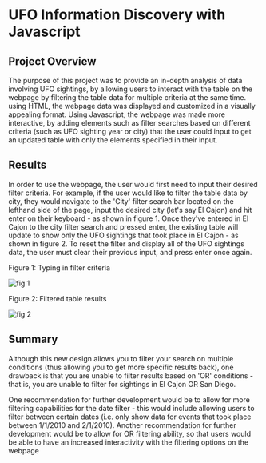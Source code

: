 # UFO Information Discovery with Javascript

## Project Overview
The purpose of this project was to provide an in-depth analysis of data involving UFO sightings, by allowing users to interact with the table on the webpage by filtering the table data for multiple criteria at the same time. using HTML, the webpage data was displayed and customized in a visually appealing format. Using Javascript, the webpage was made more interactive, by adding elements such as filter searches based on different criteria (such as UFO sighting year or city) that the user could input to get an updated table with only the elements specified in their input.

## Results
In order to use the webpage, the user would first need to input their desired filter criteria. For example, if the user would like to filter the table data by city, they would navigate to the 'City' filter search bar located on the lefthand side of the page, input the desired city (let's say El Cajon) and hit enter on their keyboard - as shown in figure 1. Once they've entered in El Cajon to the city filter search and pressed enter, the existing table will update to show only the UFO sightings that took place in El Cajon - as shown in figure 2. To reset the filter and display all of the UFO sightings data, the user must clear their previous input, and press enter once again.


Figure 1: Typing in filter criteria

![fig 1](https://user-images.githubusercontent.com/96188669/202346855-b303411f-e805-4938-8cb3-480e09eb33b4.png)


Figure 2: Filtered table results

![fig 2](https://user-images.githubusercontent.com/96188669/202346898-73472ebc-a17c-46e5-b846-77b2668dddfc.png)


## Summary
Although this new design allows you to filter your search on multiple conditions (thus allowing you to get more specific results back), one drawback is that you are unable to filter results based on 'OR' conditions - that is, you are unable to filter for sightings in El Cajon OR San Diego.

One recommendation for further development would be to allow for more filtering capabilities for the date filter - this would include allowing users to filter between certain dates (i.e. only show data for events that took place between 1/1/2010 and 2/1/2010). Another recommendation for further development would be to allow for OR filtering ability, so that users would be able to have an increased interactivity with the filtering options on the webpage
